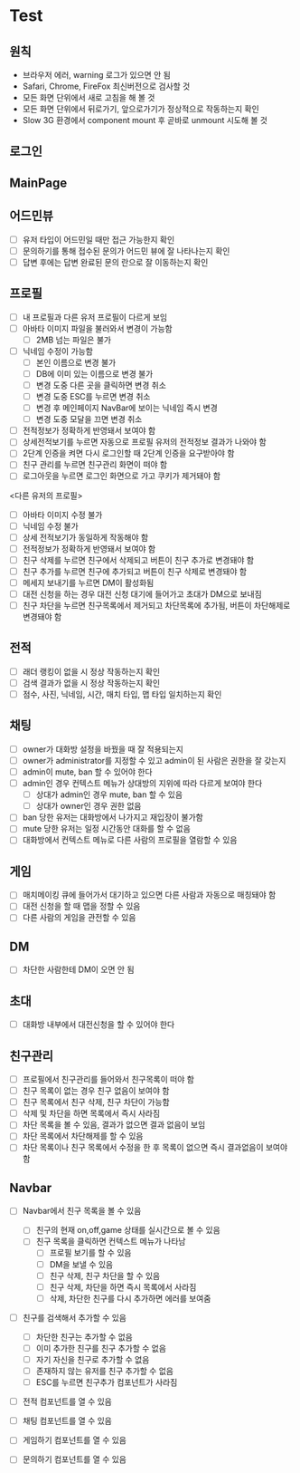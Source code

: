 # Test

## 원칙
- 브라우저 에러, warning 로그가 있으면 안 됨
- Safari, Chrome, FireFox 최신버전으로 검사할 것
- 모든 화면 단위에서 새로 고침을 해 볼 것
- 모든 화면 단위에서 뒤로가기, 앞으로가기가 정상적으로 작동하는지 확인
- Slow 3G 환경에서 component mount 후 곧바로 unmount 시도해 볼 것

## 로그인
## MainPage
## 어드민뷰
- [ ] 유저 타입이 어드민일 때만 접근 가능한지 확인
- [ ] 문의하기를 통해 접수된 문의가 어드민 뷰에 잘 나타나는지 확인
- [ ] 답변 후에는 답변 완료된 문의 란으로 잘 이동하는지 확인
## 프로필
- [ ] 내 프로필과 다른 유저 프로필이 다르게 보임
- [ ] 아바타 이미지 파일을 불러와서 변경이 가능함
    - [ ] 2MB 넘는 파일은 불가
- [ ] 닉네임 수정이 가능함
    - [ ] 본인 이름으로 변경 불가
    - [ ] DB에 이미 있는 이름으로 변경 불가
    - [ ] 변경 도중 다른 곳을 클릭하면 변경 취소
    - [ ] 변경 도중 ESC를 누르면 변경 취소
    - [ ] 변경 후 메인페이지 NavBar에 보이는 닉네임 즉시 변경
    - [ ] 변경 도중 모달을 끄면 변경 취소
- [ ] 전적정보가 정확하게 반영돼서 보여야 함
- [ ] 상세전적보기를 누르면 자동으로 프로필 유저의 전적정보 결과가 나와야 함
- [ ] 2단계 인증을 켜면 다시 로그인할 때 2단계 인증을 요구받아야 함
- [ ] 친구 관리를 누르면 친구관리 화면이 떠야 함
- [ ] 로그아웃을 누르면 로그인 화면으로 가고 쿠키가 제거돼야 함

<다른 유저의 프로필>
- [ ] 아바타 이미지 수정 불가
- [ ] 닉네임 수정 불가
- [ ] 상세 전적보기가 동일하게 작동해야 함
- [ ] 전적정보가 정확하게 반영돼서 보여야 함
- [ ] 친구 삭제를 누르면 친구에서 삭제되고 버튼이 친구 추가로 변경돼야 함
- [ ] 친구 추가를 누르면 친구에 추가되고 버튼이 친구 삭제로 변경돼야 함
- [ ] 메세지 보내기를 누르면 DM이 활성화됨
- [ ] 대전 신청을 하는 경우 대전 신청 대기에 들어가고 초대가 DM으로 보내짐
- [ ] 친구 차단을 누르면 친구목록에서 제거되고 차단목록에 추가됨, 버튼이 차단해제로 변경돼야 함

## 전적
- [ ] 래더 랭킹이 없을 시 정상 작동하는지 확인
- [ ] 검색 결과가 없을 시 정상 작동하는지 확인
- [ ] 점수, 사진, 닉네임, 시간, 매치 타입, 맵 타입 일치하는지 확인
## 채팅
- [ ] owner가 대화방 설정을 바꿨을 때 잘 적용되는지
- [ ] owner가 administrator를 지정할 수 있고 admin이 된 사람은 권한을 잘 갖는지
- [ ] admin이 mute, ban 할 수 있어야 한다
- [ ] admin인 경우 컨텍스트 메뉴가 상대방의 지위에 따라 다르게 보여야 한다
    - [ ] 상대가 admin인 경우 mute, ban 할 수 있음
    - [ ] 상대가 owner인 경우 권한 없음
- [ ] ban 당한 유저는 대화방에서 나가지고 재입장이 불가함
- [ ] mute 당한 유저는 일정 시간동안 대화를 할 수 없음
- [ ] 대화방에서 컨텍스트 메뉴로 다른 사람의 프로필을 열람할 수 있음
## 게임
- [ ] 매치메이킹 큐에 들어가서 대기하고 있으면 다른 사람과 자동으로 매칭돼야 함
- [ ] 대전 신청을 할 때 맵을 정할 수 있음
- [ ] 다른 사람의 게임을 관전할 수 있음
## DM
- [ ] 차단한 사람한테 DM이 오면 안 됨
## 초대
- [ ] 대화방 내부에서 대전신청을 할 수 있어야 한다

## 친구관리
- [ ] 프로필에서 친구관리를 들어와서 친구목록이 떠야 함
- [ ] 친구 목록이 없는 경우 친구 없음이 보여야 함
- [ ] 친구 목록에서 친구 삭제, 친구 차단이 가능함
- [ ] 삭제 및 차단을 하면 목록에서 즉시 사라짐
- [ ] 차단 목록을 볼 수 있음, 결과가 없으면 결과 없음이 보임
- [ ] 차단 목록에서 차단해제를 할 수 있음
- [ ] 차단 목록이나 친구 목록에서 수정을 한 후 목록이 없으면 즉시 결과없음이 보여야 함
## Navbar
- [ ] Navbar에서 친구 목록을 볼 수 있음
    - [ ] 친구의 현재 on,off,game 상태를 실시간으로 볼 수 있음
    - [ ] 친구 목록을 클릭하면 컨텍스트 메뉴가 나타남
        - [ ] 프로필 보기를 할 수 있음
        - [ ] DM을 보낼 수 있음
        - [ ] 친구 삭제, 친구 차단을 할 수 있음
        - [ ] 친구 삭제, 차단을 하면 즉시 목록에서 사라짐
        - [ ] 삭제, 차단한 친구를 다시 추가하면 에러를 보여줌
- [ ] 친구를 검색해서 추가할 수 있음
    - [ ] 차단한 친구는 추가할 수 없음
    - [ ] 이미 추가한 친구를 친구 추가할 수 없음
    - [ ] 자기 자신을 친구로 추가할 수 없음
    - [ ] 존재하지 않는 유저를 친구 추가할 수 없음
    - [ ] ESC를 누르면 친구추가 컴포넌트가 사라짐
- [ ] 전적 컴포넌트를 열 수 있음
- [ ] 채팅 컴포넌트를 열 수 있음
- [ ] 게임하기 컴포넌트를 열 수 있음
- [ ] 문의하기 컴포넌트를 열 수 있음




